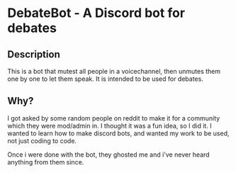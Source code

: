 # DebateBot - A Discord bot for debates

## Description

This is a bot that mutest all people in a voicechannel, then unmutes them one by one to let them speak. It is intended to be used for debates.

## Why?

I got asked by some random people on reddit to make it for a community which they were mod/admin in. I thought it was a fun idea, so I did it. I wanted to learn how to make discord bots, and wanted my work to be used, not just coding to code.

Once i were done with the bot, they ghosted me and i've never heard anything from them since.